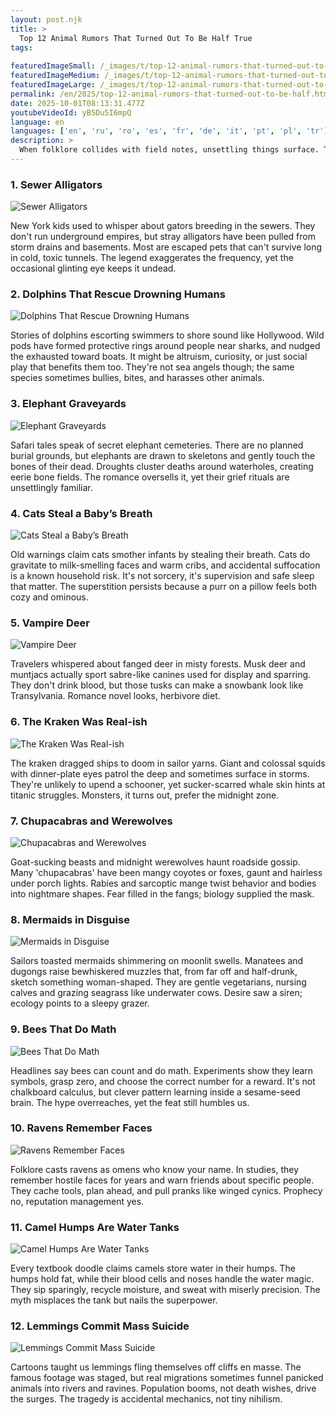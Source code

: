 ```yaml
---
layout: post.njk
title: >
  Top 12 Animal Rumors That Turned Out To Be Half True
tags:
  
featuredImageSmall: /_images/t/top-12-animal-rumors-that-turned-out-to-be-half-cover-en-small.webp
featuredImageMedium: /_images/t/top-12-animal-rumors-that-turned-out-to-be-half-cover-en-medium.webp
featuredImageLarge: /_images/t/top-12-animal-rumors-that-turned-out-to-be-half-cover-en-large.webp
permalink: /en/2025/top-12-animal-rumors-that-turned-out-to-be-half.html
date: 2025-10-01T08:13:31.477Z
youtubeVideoId: yB5Du5I6mpQ
language: en
languages: ['en', 'ru', 'ro', 'es', 'fr', 'de', 'it', 'pt', 'pl', 'tr']
description: >
  When folklore collides with field notes, unsettling things surface. These are the stories that sounded like bar gossip until biologists shrugged and said, well, sort of. Half myth, half measurable, all irresistible. Expect contradictions, chills, and a few 'wait, that part is real?' moments.
---
```


### 1. Sewer Alligators

![Sewer Alligators](/_images/7/74872a1ca06989bcc1142a4ee2943051-medium.webp)

New York kids used to whisper about gators breeding in the sewers. They don't run underground empires, but stray alligators have been pulled from storm drains and basements. Most are escaped pets that can't survive long in cold, toxic tunnels. The legend exaggerates the frequency, yet the occasional glinting eye keeps it undead.

### 2. Dolphins That Rescue Drowning Humans

![Dolphins That Rescue Drowning Humans](/_images/6/6253af58064cd989d06c74f27571e388-medium.webp)

Stories of dolphins escorting swimmers to shore sound like Hollywood. Wild pods have formed protective rings around people near sharks, and nudged the exhausted toward boats. It might be altruism, curiosity, or just social play that benefits them too. They're not sea angels though; the same species sometimes bullies, bites, and harasses other animals.

### 3. Elephant Graveyards

![Elephant Graveyards](/_images/e/e74607d5377623c129191d15d8514c77-medium.webp)

Safari tales speak of secret elephant cemeteries. There are no planned burial grounds, but elephants are drawn to skeletons and gently touch the bones of their dead. Droughts cluster deaths around waterholes, creating eerie bone fields. The romance oversells it, yet their grief rituals are unsettlingly familiar.

### 4. Cats Steal a Baby’s Breath

![Cats Steal a Baby’s Breath](/_images/9/9404eee0fe6035387044be7e7901e3b0-medium.webp)

Old warnings claim cats smother infants by stealing their breath. Cats do gravitate to milk-smelling faces and warm cribs, and accidental suffocation is a known household risk. It's not sorcery, it's supervision and safe sleep that matter. The superstition persists because a purr on a pillow feels both cozy and ominous.

### 5. Vampire Deer

![Vampire Deer](/_images/d/d1a8c3a7d675dcec81e97f748c3e3f52-medium.webp)

Travelers whispered about fanged deer in misty forests. Musk deer and muntjacs actually sport sabre-like canines used for display and sparring. They don't drink blood, but those tusks can make a snowbank look like Transylvania. Romance novel looks, herbivore diet.

### 6. The Kraken Was Real-ish

![The Kraken Was Real-ish](/_images/1/1a47c33b7a5ccee38df1074e0dbe7f54-medium.webp)

The kraken dragged ships to doom in sailor yarns. Giant and colossal squids with dinner-plate eyes patrol the deep and sometimes surface in storms. They're unlikely to upend a schooner, yet sucker-scarred whale skin hints at titanic struggles. Monsters, it turns out, prefer the midnight zone.

### 7. Chupacabras and Werewolves

![Chupacabras and Werewolves](/_images/e/ecc8e55011a34674ca0398073896e098-medium.webp)

Goat-sucking beasts and midnight werewolves haunt roadside gossip. Many 'chupacabras' have been mangy coyotes or foxes, gaunt and hairless under porch lights. Rabies and sarcoptic mange twist behavior and bodies into nightmare shapes. Fear filled in the fangs; biology supplied the mask.

### 8. Mermaids in Disguise

![Mermaids in Disguise](/_images/0/0ba0fe8cf50d756815e9df467dc60e67-medium.webp)

Sailors toasted mermaids shimmering on moonlit swells. Manatees and dugongs raise bewhiskered muzzles that, from far off and half-drunk, sketch something woman-shaped. They are gentle vegetarians, nursing calves and grazing seagrass like underwater cows. Desire saw a siren; ecology points to a sleepy grazer.

### 9. Bees That Do Math

![Bees That Do Math](/_images/c/c6d58d1a04495bafa7079b97dc11c662-medium.webp)

Headlines say bees can count and do math. Experiments show they learn symbols, grasp zero, and choose the correct number for a reward. It's not chalkboard calculus, but clever pattern learning inside a sesame-seed brain. The hype overreaches, yet the feat still humbles us.

### 10. Ravens Remember Faces

![Ravens Remember Faces](/_images/3/3f5234220202b4fb52f9ccf450b9d596-medium.webp)

Folklore casts ravens as omens who know your name. In studies, they remember hostile faces for years and warn friends about specific people. They cache tools, plan ahead, and pull pranks like winged cynics. Prophecy no, reputation management yes.

### 11. Camel Humps Are Water Tanks

![Camel Humps Are Water Tanks](/_images/b/b387433c9cebb9e40f5d42dc6355b1ed-medium.webp)

Every textbook doodle claims camels store water in their humps. The humps hold fat, while their blood cells and noses handle the water magic. They sip sparingly, recycle moisture, and sweat with miserly precision. The myth misplaces the tank but nails the superpower.

### 12. Lemmings Commit Mass Suicide

![Lemmings Commit Mass Suicide](/_images/7/71b83c04a1090d8edf05ba196f4e834a-medium.webp)

Cartoons taught us lemmings fling themselves off cliffs en masse. The famous footage was staged, but real migrations sometimes funnel panicked animals into rivers and ravines. Population booms, not death wishes, drive the surges. The tragedy is accidental mechanics, not tiny nihilism.

